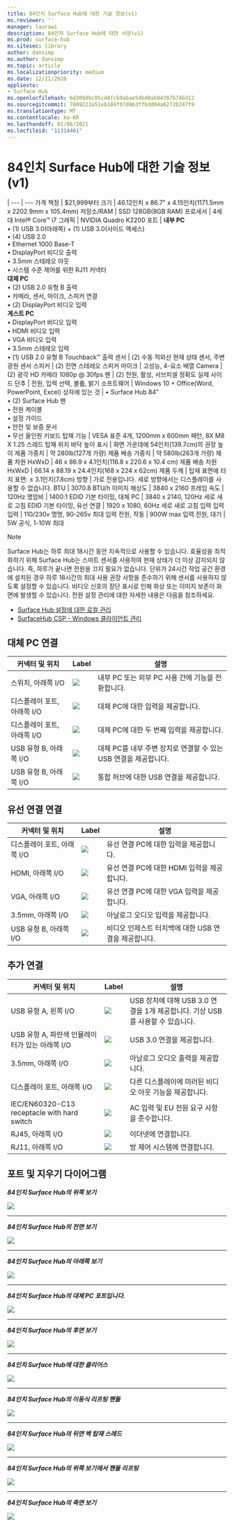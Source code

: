 ```yaml
---
title: 84인치 Surface Hub에 대한 기술 정보(v1)
ms.reviewer: ''
manager: laurawi
description: 84인치 Surface Hub에 대한 사양(v1)
ms.prod: surface-hub
ms.sitesec: library
author: dansimp
ms.author: dansimp
ms.topic: article
ms.localizationpriority: medium
ms.date: 12/21/2020
appliesto:
- Surface Hub
ms.openlocfilehash: 6d309dbc05cd4fcb9abae54bd8a604787b74b312
ms.sourcegitcommit: 7809222a51eb184f07d6b3ffbdd04a6272b247f9
ms.translationtype: MT
ms.contentlocale: ko-KR
ms.lasthandoff: 02/06/2021
ms.locfileid: "11314461"
---
```

# 84인치 Surface Hub에 대한 기술 정보(v1)

|
--- | ---
가격 책정 | $21,999부터 
크기 |  46.12인치 x 86.7" x 4.15인치(1171.5mm x 2202.9mm x 105.4mm)
저장소/RAM | SSD 128GB(8GB RAM)
프로세서   | 4세대 Intel® Core™ i7 
그래픽 |  NVIDIA Quadro K2200 
포트 | **내부 PC**<br>• (1) USB 3.0(아래쪽) + (1) USB 3.0(사이드 액세스)<br>• (4) USB 2.0<br>• Ethernet 1000 Base-T<br>• DisplayPort 비디오 출력<br>• 3.5mm 스테레오 아웃<br>• 시스템 수준 제어를 위한 RJ11 커넥터<br>**대체 PC**<br>• (2) USB 2.0 유형 B 출력<br>• 카메라, 센서, 마이크, 스피커 연결<br>• (2) DisplayPort 비디오 입력<br>**게스트 PC**<br>• DisplayPort 비디오 입력<br>• HDMI 비디오 입력<br>• VGA 비디오 입력<br>• 3.5mm 스테레오 입력<br>• (1) USB 2.0 유형 B Touchback™ 출력
센서  | (2) 수동 적외선 현재 상태 센서, 주변 광원 센서 
스피커 |  (2) 전면 스테레오 스피커 
마이크 |    고성능, 4-요소 배열 
Camera |    (2) 광각 HD 카메라 1080p @ 30fps 
펜 |   (2) 전원, 활성, 서브피셀 정확도 
실제 사이드 단추 | 전원, 입력 선택, 볼륨, 밝기 
소프트웨어 |  Windows 10 + Office(Word, PowerPoint, Excel) 
상자에 있는 것 | • Surface Hub 84"<br>• (2) Surface Hub 펜<br>• 전원 케이블<br>• 설정 가이드<br>• 안전 및 보증 문서<br>• 무선 올인원 키보드
탑재 기능   | VESA 표준 4개, 1200mm x 600mm 패턴, 8X M8 X 1.25 스레드 탑재 위치
바닥 높이 표시   | 화면 가운데에 54인치(139.7cm)의 권장 높이
제품 가중치 |    약 280lb(127개 가량)
제품 배송 가중치  | 약 580lb(263개 가량)
제품 차원 HxWxD |  46 x 86.9 x 4.1인치(116.8 x 220.6 x 10.4 cm)
제품 배송 차원 HxWxD | 66.14 x 88.19 x 24.4인치(168 x 224 x 62cm)
제품 두께   | 탑재 표면에 터치 표면: ≤ 3.1인치(7.8cm)
방향  | 가로 전용입니다. 세로 방향에서는 디스플레이를 사용할 수 없습니다.
BTU  | 3070.8 BTU/h
이미지 해상도 |  3840 x 2160
프레임 속도 |    120Hz
명암비 | 1400:1
EDID 기본 타이밍, 대체 PC | 3840 x 2140, 120Hz 세로 새로 고침
EDID 기본 타이밍, 유선 연결 |  1920 x 1080, 60Hz 세로 새로 고침
입력 입력 입력 | 110/230v 명명, 90-265v 최대
입력 전원, 작동 |    900W max
입력 전원, 대기    |   5W 공식, 1-10W 최대

> [!NOTE]
> Surface Hub는 하루 최대 18시간 동안 지속적으로 사용할 수 있습니다. 효율성을 최적화하기 위해 Surface Hub는 스마트 센서를 사용하여 현재 상태가 더 이상 감지되지 않습니다. 즉, 하루가 끝나면 전원을 끄지 필요가 없습니다. 단위가 24시간 작업 공간 환경에 설치된 경우 하루 18시간의 최대 사용 권장 사항을 준수하기 위해 센서를 사용하지 않도록 설정할 수 있습니다. 비디오 신호의 장단 표시로 인해 화상 또는 이미지 보존이 화면에 발생할 수 있습니다. 전원 설정 관리에 대한 자세한 내용은 다음을 참조하세요.
>
> - [Surface Hub 설정에 대한 로컬 관리](local-management-surface-hub-settings.md)
> - [SurfaceHub CSP - Windows 클라이언트 관리](https://docs.microsoft.com/windows/client-management/mdm/surfacehub-csp)

## 대체 PC 연결 

커넥터 및 위치 | Label | 설명
--- | --- | ---
스위치, 아래쪽 I/O | ![](images/switch.png) | 내부 PC 또는 외부 PC 사용 간에 기능을 전환합니다.
디스플레이 포트, 아래쪽 I/O | ![](images/dport.png) | 대체 PC에 대한 입력을 제공합니다.
디스플레이 포트, 아래쪽 I/O | ![](images/dport.png) | 대체 PC에 대한 두 번째 입력을 제공합니다.
USB 유형 B, 아래쪽 I/O | ![](images/usb.png) | 대체 PC를 내부 주변 장치로 연결할 수 있는 USB 연결을 제공합니다. 
USB 유형 B, 아래쪽 I/O | ![](images/usb.png) | 통합 허브에 대한 USB 연결을 제공합니다.


## 유선 연결 연결

커넥터 및 위치 | Label | 설명
--- | --- | ---
디스플레이 포트, 아래쪽 I/O | ![](images/dportio.png) | 유선 연결 PC에 대한 입력을 제공합니다.
HDMI, 아래쪽 I/O | ![](images/hdmi.png) | 유선 연결 PC에 대한 HDMI 입력을 제공합니다.
VGA, 아래쪽 I/O | ![](images/vga.png) | 유선 연결 PC에 대한 VGA 입력을 제공합니다.
3.5mm, 아래쪽 I/O | ![](images/35mm.png) | 아날로그 오디오 입력을 제공합니다.
USB 유형 B, 아래쪽 I/O | ![](images/usb.png) | 비디오 인제스트 터치백에 대한 USB 연결을 제공합니다.

## 추가 연결

커넥터 및 위치 | Label | 설명
--- | --- | ---
USB 유형 A, 왼쪽 I/O | ![](images/usb.png) | USB 장치에 대해 USB 3.0 연결을 1개 제공합니다. 기상 USB를 사용할 수 있습니다.
USB 유형 A, 파란색 인뮬레이터가 있는 아래쪽 I/O | ![](images/usb.png) | USB 3.0 연결을 제공합니다.
3.5mm, 아래쪽 I/O | ![](images/analog.png) | 아날로그 오디오 출력을 제공합니다.
디스플레이 포트, 아래쪽 I/O | ![](images/dportout.png) | 다른 디스플레이에 미러된 비디오 아웃 기능을 제공합니다.
IEC/EN60320-C13 receptacle with hard switch | ![](images/iec.png) | AC 입력 및 EU 전원 요구 사항을 준수합니다.
RJ45, 아래쪽 I/O | ![](images/rj45.png) | 이더넷에 연결합니다.
RJ11, 아래쪽 I/O | ![](images/rj11.png) | 방 제어 시스템에 연결합니다.







## 포트 및 지우기 다이어그램

***84인치 Surface Hub의 위쪽 보기***

![](images/sh-84-top.png)

---


***84인치 Surface Hub의 전면 보기***

![](images/sh-84-front.png)


---

***84인치 Surface Hub의 아래쪽 보기***

![](images/sh-84-bottom.png)


---

***84인치 Surface Hub의 대체 PC 포트입니다.***

![](images/sh-84-rpc-ports.png)



---

***84인치 Surface Hub의 후면 보기***

![](images/sh-84-rear.png)


---

***84인치 Surface Hub에 대한 클리어스***

![](images/sh-84-clearance.png)

---


***84인치 Surface Hub의 이동식 리프팅 핸들***

![](images/sh-84-hand.png)


---


***84인치 Surface Hub의 뒤면 벽 탑재 스레드***

![](images/sh-84-wall.png)

---
***84인치 Surface Hub의 위쪽 보기에서 핸들 리프팅***

![](images/sh-84-hand-top.png)

---
***84인치 Surface Hub의 측면 보기***

![](images/sh-84-side.png)


